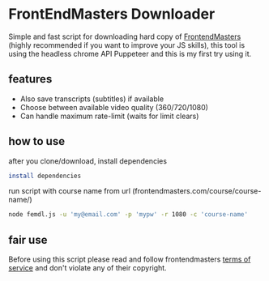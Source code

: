 # FrontEndMasters Downloader

Simple and fast script for downloading hard copy of [FrontendMasters](frontendmasters.com) (highly recommended if you want to improve your JS skills), this tool is using the headless chrome API Puppeteer and this is my first try using it.

## features

 * Also save transcripts (subtitles) if available
 * Choose between available video quality (360/720/1080) 
 * Can handle maximum rate-limit (waits for limit clears)

## how to use
after you clone/download, install dependencies 
```bash
install dependencies
```
run script with course name from url (frontendmasters.com/course/course-name/)
```bash
node femdl.js -u 'my@email.com' -p 'mypw' -r 1080 -c 'course-name'
```

## fair use
Before using this script please read and follow frontendmasters [terms of service](https://frontendmasters.com/assets/MasterServicesAgreement.pdf) and don't violate any of their copyright.

